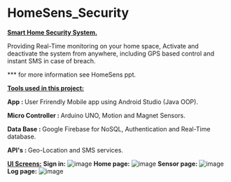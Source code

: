 # HomeSens_Security
<b><u>Smart Home Security System.</b></u>
 
Providing Real-Time monitoring on your home space, Activate and deactivate the system from anywhere, including GPS based control and instant SMS in case of breach.
 
 *** for more information see HomeSens ppt.
  
 <u><b>Tools used in this project:</b></u>

 <b>App : </b>User Frirendly Mobile app using Android Studio (Java OOP).

 <b>Micro Controller : </b>Arduino UNO, Motion and Magnet Sensors.

 <b>Data Base : </b>Google Firebase for NoSQL, Authentication and Real-Time database.

 <b>API's : </b> Geo-Location and SMS services.
 
 <u><b>UI Screens:</b></u>
 <b>Sign in:</b>
![image](https://user-images.githubusercontent.com/105589810/178109267-b019024a-f449-4353-aa97-5981e89301ba.png)
 <b>Home page:</b>
 ![image](https://user-images.githubusercontent.com/105589810/178109260-764fccf3-d39e-411e-93f7-97a1ceafc84b.png)
<b>Sensor page:</b>
![image](https://user-images.githubusercontent.com/105589810/178109279-9a5843ff-003e-4969-b740-3f8e723d0f4c.png)
<b>Log page:</b>
![image](https://user-images.githubusercontent.com/105589810/178109281-19e467e4-e230-42c9-80f9-be5126c557d9.png)

 
